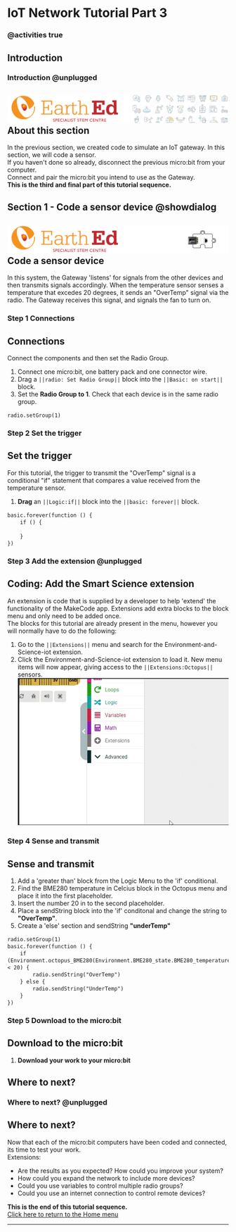 # IoT Network Tutorial Part 3

<!---------------------------------------------------------------  
-------Section 3 of IoT_Network_Tutorial------InComplete--------
----------------------------------------------------------------->
### @activities true

## Introduction
### Introduction @unplugged

![](https://raw.githubusercontent.com/EarthEdSTEM/earthed-iot-programs-tutorials/master/Images/T_IoT_Network/T_IoT_Network_Banner_P1.png)
About this section
-----------------
In the previous section, we created code to simulate an IoT gateway. In this section, we will code a sensor.<br>
If you haven't done so already, disconnect the previous micro:bit from your computer.<br>
Connect and pair the micro:bit you intend to use as the Gateway.<br>
**This is the third and final part of this tutorial sequence.**<br>


## Section 1 - Code a sensor device  @showdialog
![](https://raw.githubusercontent.com/EarthEdSTEM/earthed-iot-programs-tutorials/master/Images/T_IoT_Network/T_IoT_Network_Banner_P3.png)
Code a sensor device
---------------------
In this system, the Gateway 'listens' for signals from the other devices and then transmits signals accordingly. 
When the temperature sensor senses a temperature that excedes 20 degrees, it sends an "OverTemp" signal via the radio. 
The Gateway receives this signal, and signals the fan to turn on. 

### Step 1 Connections
Connections
-----------------
Connect the components and then set the Radio Group.
1. Connect one micro:bit, one battery pack and one connector wire.
2. Drag a ``||radio: Set Radio Group||`` block into the ``||Basic: on start||`` block.<br>
3. Set the **Radio Group to 1**. Check that each device is in the same radio group.
```blocks
radio.setGroup(1)
```
### Step 2 Set the trigger
Set the trigger
-----------------
For this tutorial, the trigger to transmit the "OverTemp" signal is a conditional "if" statement that compares a value received from the temperature sensor.
1. **Drag** an ``||Logic:if||`` block into the ``||basic: forever||`` block.

```blocks
basic.forever(function () {
    if () {
        
    }
})
```

### Step 3 Add the extension @unplugged
Coding: Add the Smart Science extension
----------------------------------------
An extension is code that is supplied by a developer to help 'extend' the functionality of the MakeCode app. Extensions add extra blocks to the block menu and only need to be added once. 
<br>The blocks for this tutorial are already present in the menu, however you will normally have to do the following:
1. Go to the ``||Extensions||`` menu and search for the Environment-and-Science-iot extension. 
2. Click the Environment-and-Science-iot extension to load it. New menu items will now appear, giving access to the ``||Extensions:Octopus||`` sensors.
![Add the extension](https://raw.githubusercontent.com/EarthEdSTEM/earthed-iot-programs-tutorials/master/Images/General/Add_Extension.gif)


### Step 4 Sense and transmit
Sense and transmit
-----------------
1. Add a 'greater than' block from the Logic Menu to the 'if' conditional.
2. Find the BME280 temperature in Celcius block in the Octopus menu and place it into the first placeholder.
3. Insert the number 20 in to the second placeholder.
4. Place a sendString block into the 'if' conditonal and change the string to **"OverTemp"**.
5. Create a 'else' section and sendString **"underTemp"**

```blocks
radio.setGroup(1)
basic.forever(function () {
    if (Environment.octopus_BME280(Environment.BME280_state.BME280_temperature_C) < 20) {
        radio.sendString("OverTemp")
    } else {
        radio.sendString("UnderTemp")
    }
})
```

### Step 5 Download to the micro:bit
Download to the micro:bit
-----------------
1. **Download your work to your micro:bit**<br>

## Where to next?
### Where to next? @unplugged
Where to next?
-----------------
Now that each of the micro:bit computers have been coded and connected, its time to test your work.<br>
Extensions:
* Are the results as you expected? How could you improve your system?
* How could you expand the network to include more devices?
* Could you use variables to control multiple radio groups?
* Could you use an internet connection to control remote devices?

**This is the end of this tutorial sequence.**<br>
[Click here to return to the Home menu](https://sites.google.com/earthed.vic.edu.au/tutorial-iot/home)<br>
 

<script src="https://makecode.com/gh-pages-embed.js" > </script><script>makeCodeRender("{{ site.makecode.home_url }}", "{{ site.github.owner_name }}/{ { site.github.repository_name } } ");</script>

----------------------------------------------
